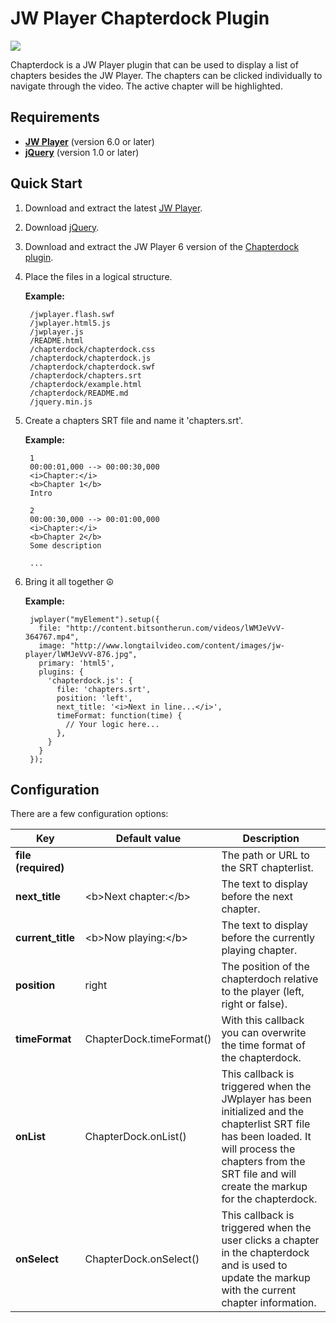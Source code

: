JW Player Chapterdock Plugin
============================

<img src="https://raw.github.com/TweedeKamer/chapterdock/jwplayer-6/screenshot.png" />

Chapterdock is a JW Player plugin that can be used to display a list of chapters besides the JW Player. The chapters can be clicked individually to navigate through the video. The active chapter will be highlighted.

Requirements
------------

* [**JW Player**](http://www.longtailvideo.com/jw-player/download/) (version 6.0 or later)
* [**jQuery**](http://code.jquery.com/jquery.min.js) (version 1.0 or later)


Quick Start
-----------

1. Download and extract the latest [JW Player](http://www.longtailvideo.com/jw-player/download/).
2. Download [jQuery](http://code.jquery.com/jquery.min.js).
3. Download and extract the JW Player 6 version of the [Chapterdock plugin](https://github.com/skilip/chapterdock/archive/jwplayer-6.zip).
4. Place the files in a logical structure.

    **Example:**

        /jwplayer.flash.swf
        /jwplayer.html5.js
        /jwplayer.js
        /README.html
        /chapterdock/chapterdock.css
        /chapterdock/chapterdock.js
        /chapterdock/chapterdock.swf
        /chapterdock/chapters.srt
        /chapterdock/example.html
        /chapterdock/README.md
        /jquery.min.js

5. Create a chapters SRT file and name it 'chapters.srt'.

    **Example:**

        1
        00:00:01,000 --> 00:00:30,000
        <i>Chapter:</i>
        <b>Chapter 1</b>
        Intro
        
        2
        00:00:30,000 --> 00:01:00,000
        <i>Chapter:</i>
        <b>Chapter 2</b>
        Some description
        
        ...

6. Bring it all together &#9774;

    **Example:**
    
        jwplayer("myElement").setup({
      	  file: "http://content.bitsontherun.com/videos/lWMJeVvV-364767.mp4",
          image: "http://www.longtailvideo.com/content/images/jw-player/lWMJeVvV-876.jpg",
          primary: 'html5',
          plugins: {
            'chapterdock.js': {
              file: 'chapters.srt',
              position: 'left',
              next_title: '<i>Next in line...</i>',
              timeFormat: function(time) {
                // Your logic here...
              },
            }
          }
        });

Configuration
-------------

There are a few configuration options:

<table>
  <thead>
    <tr>
      <th>Key</th>
      <th>Default value</th>
      <th>Description</th>
    </tr>
  </thead>
  <tbody>
    <tr>
      <td><strong>file (required)</strong></td>
      <td></td>
      <td>The path or URL to the SRT chapterlist.</td>
    </tr>
    <tr>
      <td><strong>next_title</strong></td>
      <td>&lt;b&gt;Next chapter:&lt;/b&gt;</td>
      <td>The text to display before the next chapter.</td>
    </tr>
    <tr>
      <td><strong>current_title</strong></td>
      <td>&lt;b&gt;Now playing:&lt;/b&gt;</td>
      <td>The text to display before the currently playing chapter.</td>
    </tr>
    <tr>
      <td><strong>position</strong></td>
      <td>right</td>
      <td>The position of the chapterdoch relative to the player (left, right or false).</td>
    </tr>
    <tr>
      <td><strong>timeFormat</strong></td>
      <td>ChapterDock.timeFormat()</td>
      <td>With this callback you can overwrite the time format of the chapterdock.</td>
    </tr>
    <tr>
      <td><strong>onList</strong></td>
      <td>ChapterDock.onList()</td>
      <td>This callback is triggered when the JWplayer has been initialized and the chapterlist SRT file has been loaded. It will process the chapters from the SRT file and will create the markup for the chapterdock.</td>
    </tr>
    <tr>
      <td><strong>onSelect</strong></td>
      <td>ChapterDock.onSelect()</td>
      <td>This callback is triggered when the user clicks a chapter in the chapterdock and is used to update the markup with the current chapter information.</td>
    </tr>
  </tbody>
</table>
